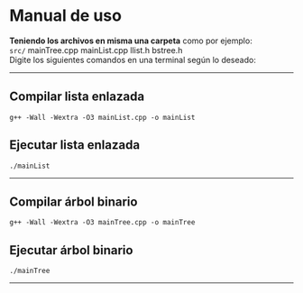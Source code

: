 # Manual de uso

**Teniendo los archivos en misma una carpeta** como por ejemplo:  
`src/` mainTree.cpp mainList.cpp llist.h bstree.h  
Digite los siguientes comandos en una terminal según lo deseado:

___

## Compilar lista enlazada

`g++ -Wall -Wextra -O3 mainList.cpp -o mainList`

## Ejecutar lista enlazada

`./mainList`
___

## Compilar árbol binario

`g++ -Wall -Wextra -O3 mainTree.cpp -o mainTree`

## Ejecutar árbol binario

`./mainTree`


___
